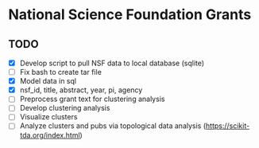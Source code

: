 # National Science Foundation Grants

## TODO

* [x] Develop script to pull NSF data to local database (sqlite)
* [ ] Fix bash to create tar file
* [x] Model data in sql
* [x] nsf_id, title, abstract, year, pi, agency
* [ ] Preprocess grant text for clustering analysis
* [ ] Develop clustering analysis
* [ ] Visualize clusters
* [ ] Analyze clusters and pubs via topological data analysis (https://scikit-tda.org/index.html)
